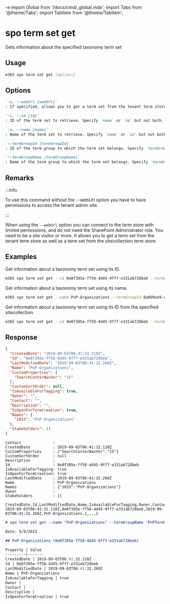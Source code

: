 -e <!-- DISCLAIMER: All secrets, passwords, and sensitive values in this document are examples only and not real credentials. -->
import Global from '/docs/cmd/_global.mdx';
import Tabs from '@theme/Tabs';
import TabItem from '@theme/TabItem';

# spo term set get

Gets information about the specified taxonomy term set

## Usage

```sh
m365 spo term set get [options]
```

## Options

```md definition-list
`-u, --webUrl [webUrl]`
: If specified, allows you to get a term set from the tenant term store as well as the sitecollection specific term store. Defaults to the tenant admin site.

`-i, --id [id]`
: ID of the term set to retrieve. Specify `name` or `id` but not both.

`-n, --name [name]`
: Name of the term set to retrieve. Specify `name` or `id` but not both.

`--termGroupId [termGroupId]`
: ID of the term group to which the term set belongs. Specify `termGroupId` or `termGroupName` but not both.

`--termGroupName [termGroupName]`
: Name of the term group to which the term set belongs. Specify `termGroupId` or `termGroupName` but not both.
```

<Global />

## Remarks

:::info

To use this command without the --webUrl option you have to have permissions to access the tenant admin site.

:::

When using the `--webUrl` option you can connect to the term store with limited permissions, and do not need the SharePoint Administrator role. You need to be a site visitor or more. It allows you to get a term set from the tenant term store as well as a term set from the sitecollection term store.

## Examples

Get information about a taxonomy term set using its ID.

```sh
m365 spo term set get --id 0e8f395e-ff58-4d45-9ff7-e331ab728beb --termGroupName PnPTermSets
```

Get information about a taxonomy term set using its name.

```sh
m365 spo term set get --name PnP-Organizations --termGroupId 0a099ee9-e231-4ae9-a5b6-d7f94a0d241d
```

Get information about a taxonomy term set using its ID from the specified sitecollection.

```sh
m365 spo term set get --id 0e8f395e-ff58-4d45-9ff7-e331ab728beb --termGroupName PnPTermSets --webUrl https://contoso.sharepoint.com/sites/project-x
```

## Response

<Tabs>
  <TabItem value="JSON">

  ```json
  {
    "CreatedDate": "2019-09-03T06:41:32.110Z",
    "Id": "0e8f395e-ff58-4d45-9ff7-e331ab728beb",
    "LastModifiedDate": "2019-09-03T06:41:32.260Z",
    "Name": "PnP-Organizations",
    "CustomProperties": {
      "SearchCenterNavVer": "15"
    },
    "CustomSortOrder": null,
    "IsAvailableForTagging": true,
    "Owner": "",
    "Contact": "",
    "Description": "",
    "IsOpenForTermCreation": true,
    "Names": {
      "1033": "PnP-Organizations"
    },
    "Stakeholders": []
  }
  ```

  </TabItem>
  <TabItem value="Text">

  ```text
  Contact              :
  CreatedDate          : 2019-09-03T06:41:32.110Z
  CustomProperties     : {"SearchCenterNavVer":"15"}
  CustomSortOrder      : null
  Description          :
  Id                   : 0e8f395e-ff58-4d45-9ff7-e331ab728beb
  IsAvailableForTagging: true
  IsOpenForTermCreation: true
  LastModifiedDate     : 2019-09-03T06:41:32.260Z
  Name                 : PnP-Organizations
  Names                : {"1033":"PnP-Organizations"}
  Owner                :
  Stakeholders         : []
  ```

  </TabItem>
  <TabItem value="CSV">

  ```csv
  CreatedDate,Id,LastModifiedDate,Name,IsAvailableForTagging,Owner,Contact,Description,IsOpenForTermCreation
  2019-09-03T06:41:32.110Z,0e8f395e-ff58-4d45-9ff7-e331ab728beb,2019-09-03T06:41:32.260Z,PnP-Organizations,1,,,,1
  ```

  </TabItem>
  <TabItem value="Markdown">

  ```md
  # spo term set get --name "PnP-Organizations" --termGroupName "PnPTermSets"

  Date: 5/9/2023

  ## PnP-Organizations (0e8f395e-ff58-4d45-9ff7-e331ab728beb)

  Property | Value
  ---------|-------
  CreatedDate | 2019-09-03T06:41:32.110Z
  Id | 0e8f395e-ff58-4d45-9ff7-e331ab728beb
  LastModifiedDate | 2019-09-03T06:41:32.260Z
  Name | PnP-Organizations
  IsAvailableForTagging | true
  Owner |
  Contact |
  Description |
  IsOpenForTermCreation | true
  ```

  </TabItem>
</Tabs>
